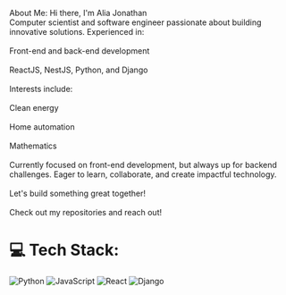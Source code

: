About Me:
Hi there, I'm Alia Jonathan<br>Computer scientist and software engineer passionate about building innovative solutions. Experienced in:<br><br>Front-end and back-end development<br><br>ReactJS, NestJS, Python, and Django<br><br>Interests include:<br><br>Clean energy<br><br>Home automation<br><br>Mathematics<br><br>Currently focused on front-end development, but always up for backend challenges. Eager to learn, collaborate, and create impactful technology.<br><br>Let's build something great together! <br><br>Check out my repositories and reach out!




# 💻 Tech Stack:
![Python](https://img.shields.io/badge/python-3670A0?style=for-the-badge&logo=python&logoColor=ffdd54) ![JavaScript](https://img.shields.io/badge/javascript-%23323330.svg?style=for-the-badge&logo=javascript&logoColor=%23F7DF1E) ![React](https://img.shields.io/badge/react-%2320232a.svg?style=for-the-badge&logo=react&logoColor=%2361DAFB) ![Django](https://img.shields.io/badge/django-%23092E20.svg?style=for-the-badge&logo=django&logoColor=white)


